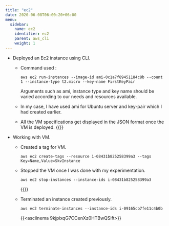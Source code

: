 ```yaml
---
title: "ec2"
date: 2020-06-08T06:00:20+06:00
menu:
  sidebar:
    name: ec2
    identifier: ec2
    parent: aws_cli
    weight: 1
---
```


- Deployed an Ec2 instance using CLI.

  - Command used :
    ```
    aws ec2 run-instances --image-id ami-0c1a7f89451184c8b --count 1 --instance-type t2.micro --key-name FirstKeyPair
    
    ```
    Arguments such as ami, instance type and key name should be varied according to our needs and resources available.
    
  - In my case, I have used ami for Ubuntu server and key-pair which I had created earlier.
    
  - All the VM specifications get displayed in the JSON format once the VM is deployed.
    {{<asciinema x4Knr2GzaBvBbpPzdEEwMNE6v>}}

- Working with VM.
 
  - Created a tag for VM.
    ```
    aws ec2 create-tags --resource i-08431b825258399a3 --tags Key=Name,Value=SkvInstance
    
    ```
  - Stopped the VM once I was done with my experimentation.
    ```
    aws ec2 stop-instances --instance-ids i-08431b825258399a3
    
    ```
    {{<asciinema VMQMuurIEmpWMjYilA6kZMgTZ>}}
    
  - Terminated an instance created previously.
    ```
    aws ec2 terminate-instances --instance-ids i-09165cb7fe11c4b0b
    
    ```
    {{<asciinema 9kjpixqG7CCenXz0HTBwQSlft>}}
